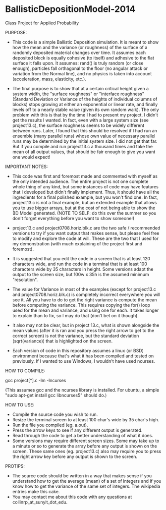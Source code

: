 BallisticDepositionModel-2014
==============================

Class Project for Applied Probability


PURPOSE:
* This code is a simple Ballistic Deposition simulation. It is meant to show how the mean and the variance (or roughness) of the surface of a randomly deposited material changes over time. It assumes each deposited block is equally cohesive (to itself) and adhesive to the flat surface it falls upon. It assumes: rand() is truly random (or close enough), particles fall orthagonal to the floor (no angular attack or variation from the Normal line), and no physics is taken into account (acceleration, mass, elasticity, etc.).

* The final purpose is to show that at a certain critical height given a system width, the "surface roughness" or "interface roughness" (Standard Deviation or Variance of the heights of individual columns of blocks) stops growing at either an exponential or linear rate, and finally levels off to a nearly stable value (given its own random walk). The only problem with this is that by the time I had to present my project, I didn't get the results I wanted. In fact, even with a large system size (see project13.c), the surface roughness seems to be widely different between runs.  Later, I found that this should be resolved if I had run an ensemble (many parallel runs) whose own value of necessary parallel runs may be determined by the initial system size. I did not get that far. But if you compile and run project13.c a thousand times and take the mean of all output values, that should be fair enough to give you want one would expect!




IMPORTANT NOTES:

* This code was first and foremost made and commented with myself as the only intended audience. The entire project is not one complete whole thing of any kind, but some instances of code may have features that I developed but didn't finally implement. Thus, it should have all the ingredients for a final polished example, but you won't find one. In fact, project13.c is not a final example, but an extended example that allows you to use bigger arrays, but at the cost of not being able to show the BD Model generated.
  (NOTE TO SELF: do this over the summer so you don't forget everything before you want to show someone!)

* project13.c and project0708.horiz.blk.c are the two safe / recommended versions to try if you want output that makes sense, but please feel free to modify and explore the code at will. These are the two that I used for my demonstration (with much explaining of the project first and foremost).

* It is suggested that you edit the code in a screen that is at least 120 characters wide, and run the code in a terminal that is at least 100 characters wide by 35 characters in height.  Some versions adapt the output to the screen size, but 100w x 35h is the assumed minimum "resolution".

* The value for Variance in most of the examples (except for project13.c and project0708.horiz.blk.c) is completely incorrect everywhere you will see it. All you have to do to get the right variance is compute the mean before computing the variance. This requires copying the for() loop used for the mean and variance, and using one for each. It takes longer to explain than to fix, so I may do that (don't bet on it though).

* It also may not be clear, but in project 13.c, what is shown alongside the mean values (after it is ran and you press the right arrow to get to the correct screen) is not the variance, but the standard deviation (sqrt(variance)) that is highlighted on the screen.

* Each version of code in this repository assumes a linux (or BSD) environment because that's what it has been compiled and tested on previously. If I wanted to use Windows, I wouldn't have used ncurses.




HOW TO COMPILE:

  gcc project[*].c -lm -lncurses
  
(This assumes gcc and the ncurses library is installed. For ubuntu, a simple "sudo apt-get install gcc libncurses5" should do.)




HOW TO USE:

* Compile the source code you wish to run.
* Resize the terminal screen to at least 100 char's wide by 35 char's high.
* Run the file you compiled (eg. a.out).
* Press the arrow keys to see if any different output is generated.
* Read through the code to get a better understanding of what it does.
* Some versions may require different screen sizes. Some may take up to a minute or so to generate the array before any output is shown on the screen. These same ones (eg. project13.c) also may require you to press the right arrow key before any output is shown to the screen.


PROTIPS:

* The source code should be written in a way that makes sense if you understand how to get the average (mean) of a set of integers and if you know how to get the variance of the same set of integers. The wikipedia entries make this cake.
* You may contact me about this code with any questions at collinrp_at_sunyit_dot_edu.
